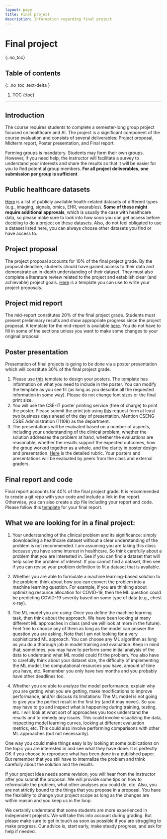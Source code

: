 ```yaml
---
layout: page
title: Final project
description: Information regarding final project
---
```


# Final project
{:.no_toc}

## Table of contents
{: .no_toc .text-delta }

1. TOC
{:toc}

---
## Introduction

The course requires students to complete a semester-long group project focused on healthcare and AI. The project is a significant component of the course evaluation and consists of several deliverables: Project proposal, Midterm report, Poster presentation, and Final report.

Forming groups is mandatory. Students may form their own groups. However, if you need help, the instructor will facilitate a survey to understand your interests and share the results so that it will be easier for you to find potential group members. **For all project deliverables, one submission per group is sufficient** 

## Public healthcare datasets

[Here](https://docs.google.com/document/d/1DSlLnt318xdyVZ4c2RTAItvBvmpQwkCuENh0SkGzD8I/edit) is a list of publicly available health-related datasets of different types (e.g., imaging, signals, omics, EHR, wearables).  **Some of these might require additional approvals**, which is usually the case with healthcare data, so please make sure to look into how soon you can get access before deciding to do a project on these datasets. Also, do not feel obligated to use a dataset listed here, you can always choose other datasets you find or have access to.

## Project proposal 
The project proposal accounts for 10% of the final project grade. By the proposal deadline, students should have gained access to their data and demonstrate an in-depth understanding of their dataset. They must also complete a literature review related to the project and establish clear (and achievable) project goals. [Here](https://z.umn.edu/ml4h_project_proposal_template) is a template you can use to write your project proposals.

## Project mid report 
The mid-report constitutes 20% of the final project grade. Students must present preliminary results and show appropriate progress since the project proposal. A template for the mid-report is available [here](https://docs.google.com/document/d/1YFDiMMquKg6-svfs-tDUWPIeW7SNw2Sg0tt9KMfeetM/edit). You do not have to fill in some of the sections unless you want to make some changes to your original proposal.

## Poster presentation
Presentation of final projects is going to be done via a poster presentation which will constitute 30% of the final project grade. 
1. Please use [this](https://docs.google.com/presentation/d/1BjLnkmEeBLMDWiMWVbwjIQRmmoczuWCS/edit#slide=id.p2) template to design your posters. The template has information on what you need to include in the poster. You can modify the template as you see fit (as long as you describe all the requested information in some way). Please do not change font sizes or the final print size.
2. You will use the CSE-IT poster printing service (free of charge) to print the poster. Please submit the print job using [this](https://tdx.umn.edu/TDClient/31/Portal/Requests/TicketRequests/NewForm?ID=eEBbAJFCJqw_&RequestorType=Service) request form at least two business days ahead of the day of presentation. Mention CSENG CS&E Administration (11108) as the department. 
3. The presentations will be evaluated based on a number of aspects, including your understanding of the clinical problem, whether the solution addresses the problem at hand, whether the evaluations are reasonable, whether the results support the expected outcomes, how the group worked together as a whole, and the clarity in poster design and presentation. [Here](https://docs.google.com/document/d/1ruRTf9SO3S-ZnRKmg_b7MFKZbJwVoQNF-FOBtJxNnqM/edit) is the detailed rubric. Your posters and presentations will be evaluated by peers from the class and external graders.

## Final report and code
Final report accounts for 40% of the final project grade. It is recommended to create a git repo with your code and include a link in the report. Otherwise, you can also create a zip file including your report and code. Please follow this [template](https://docs.google.com/document/d/1Q38N_rB7ki4oCeSSQ6khWJ2HPonrqKg8oAHUl14dDCI/edit) for your final report. 

## What we are looking for in a final project:

1. Your understanding of the clinical problem and its significance: simply downloading a healthcare dataset without a clear understanding of the problem is not recommended. I am assuming you are taking this class because you have some interest in healthcare. So think carefully about a problem that you are interested in. See if you can find a dataset that will help solve the problem of interest. If you cannot find a dataset, then see if you can revise your problem definition to fit a dataset that is available.

2. Whether you are able to formulate a machine learning-based solution to the problem: think about how you can convert the problem into a machine learning question. For example, if you are thinking about optimizing resource allocation for COVID-19, then the ML question could be predicting COVID-19 severity based on some type of data (e.g., chest x-ray).

3. The ML model you are using: Once you define the machine learning task, then think about the approach. We have been looking at many different ML approaches in class (and we will look at more in the future). Feel free to choose any of them as long as the model can answer the question you are asking. Note that I am not looking for a very sophisticated ML approach. You can choose any ML algorithm as long as you do a thorough job in model training and evaluation. Keep in mind that, sometimes, you may have to perform some initial analysis of the data to understand what ML model could fit the problem. You also have to carefully think about your dataset size, the difficulty of implementing the ML model, the computational resources you have, amount of time you have, etc. Remember you only have two months and you probably have other deadlines too. 

4. Whether you are able to analyze the model performance, explain why you are getting what you are getting, make modifications to improve performance, and/or discuss its limitations: The ML model is not going to give you the perfect result in the first try (and it may never). So you may have to go and inspect what is happening during training, testing, etc. I will look at what sort of approaches you took understand the results and to remedy any issues. This could involve visualizing the data, inspecting model learning curves, looking at different evaluation metrics, etc. This could also involve performing comparisons with other ML approaches (but not necessarily).  

One way you could make things easy is by looking at some publications on the topic you are interested in and see what they have done. It is perfectly OK if you choose to reproduce what has been done in a published paper. But remember that you still have to internalize the problem and think carefully about the solution and the results.

If your project idea needs some revision, you will hear from the instructor after you submit the proposal. We will provide some tips on how to reformulate the problem, what other analyses you could do, etc. Also, you are not strictly bound to the things that you propose in a proposal. You have the flexibility to change your project scope as long as the changes are within reason and you keep us in the loop.

We certainly understand that some students are more experienced in independent projects. We will take this into account during grading. But please make sure to get in touch as soon as possible if you are struggling to make progress. Our advice is, start early, make steady progress, and ask for help if needed.
